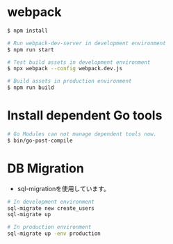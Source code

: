 # webpack

```bash
$ npm install

# Run webpack-dev-server in development environment
$ npm run start

# Test build assets in development environment
$ npx webpack --config webpack.dev.js

# Build assets in production environment
$ npm run build
```

# Install dependent Go tools

```bash
# Go Modules can not manage dependent tools now.
$ bin/go-post-compile
```

# DB Migration

- sql-migrationを使用しています。

```bash
# In development environment
sql-migrate new create_users
sql-migrate up

# In production environment
sql-migrate up -env production
```
